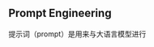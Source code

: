 ## Prompt  Engineering
提示词（prompt）是用来与大语言模型进行
<!--stackedit_data:
eyJoaXN0b3J5IjpbLTE0NTUyNDgwNzIsNzMwOTk4MTE2XX0=
-->